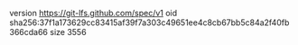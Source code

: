 version https://git-lfs.github.com/spec/v1
oid sha256:37f1a173629cc83415af39f7a303c49651ee4c8cb67bb5c84a2f40fb366cda66
size 3556
